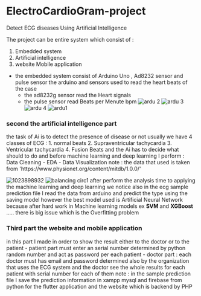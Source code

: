 # ElectroCardioGram-project
Detect ECG diseases Using Artificial Intelligence 

The project can be entire system which consist of :
1. Embedded system 
2. Artificial intelligence 
3. website 
Mobile application

- the embedded system consist of Arduino Uno , Ad8232 sensor and pulse sensor 
the arduino and sensors used to read the heart beats of the case 
  - the ad8232g sensor read the Heart signals 
  - the pulse sensor read Beats per Menute bpm
  ![ardu 2](https://user-images.githubusercontent.com/89754781/189139653-2aeea8ae-9a03-4851-b75a-8b7b55535d49.jpeg)
![ardu 3](https://user-images.githubusercontent.com/89754781/189139658-88f1ec89-2468-4d21-9614-23b9407e6266.jpeg)
![ardu 4](https://user-images.githubusercontent.com/89754781/189139663-69389008-be86-4900-a762-802ac3a9c9fd.jpeg)
![ardu1](https://user-images.githubusercontent.com/89754781/189139670-606e78bc-4615-42d0-9f96-039842948e54.jpeg)

<h3> second the artificial intelligence part </h3>
the task of Ai is to detect the presence  of disease or not
  usually we have 4 classes of ECG :
    1. normal beats
    2. Supraventricular tachycardia
    3. Ventricular tachycardia
    4. Fusion Beats
and the Ai has to decide what should to do 
and before machine learning and deep learning I perform : Data Cleaning - EDA - Data Visualization 
  note : the data that used is taken from 'https://www.physionet.org/content/mitdb/1.0.0/'
 
![1023898932](https://user-images.githubusercontent.com/89754781/189142793-bd27e11b-6ad3-487d-ab6d-a8fc5b45f1fb.jpg)
![balancing circ1](https://user-images.githubusercontent.com/89754781/189142989-945b2184-b6e3-4625-9721-ee4c5c70b6b2.jpg)
after perform the analysis time to applying the machine learning and deep learning
we notice also in the ecg sample prediction file I read the data from arduino and predict the type using the saving model 
however the best model used is Artificial Neural Network 
because after hard work in Machine learning models ex <b> SVM </b> and <b> XGBoost </b> .....
there is big issue which is the  Overfitting  problem

<h3> Third part the website and mobile application </h3>
in this part I made in order to show the result either to the doctor or to the patient 
- patient part must enter an serial number determined by python random number and act as password per each patient
- doctor part : each doctor must has email and password determined also by the organization that uses the ECG system and the doctor see the whole results for
each patient with serial number for each of them 
note : in the sample prediction file I save the prediction information in xampp mysql and firebase from python for the flutter application and the website which 
is backend by PHP
